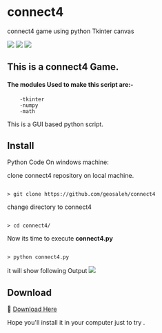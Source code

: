 # connect4
connect4 game using python Tkinter canvas

<img src="Screen Shot 1.png">

<img src="Screen Shot 1.png">

<img src="code.png">

## This is a connect4 Game.

#### The modules Used to make this script are:-

        -tkinter
        -numpy
        -math

This is a GUI based python script.

## Install

Python Code On windows machine:

clone connect4 repository on local machine.
```

> git clone https://github.com/geosaleh/connect4

```
change directory to connect4
```

> cd connect4/

```

Now its time to execute **connect4.py**
```

> python connect4.py

```
it will show following Output
<img src="Screen Shot 3.png">

## Download
:paperclip: [Download Here](https://github.com/geosaleh/connect4/archive/refs/heads/main.zip)

Hope you'll install it in your computer just to try .


```
